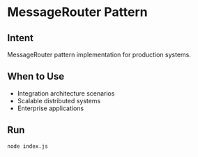 # MessageRouter Pattern

## Intent
MessageRouter pattern implementation for production systems.

## When to Use
- Integration architecture scenarios
- Scalable distributed systems
- Enterprise applications

## Run
```bash
node index.js
```
